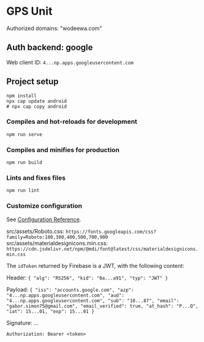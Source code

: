 # GPS Unit


Authorized domains: "wodeewa.com"

## Auth backend: google

Web client ID: `4...np.apps.googleusercontent.com`

## Project setup
```
npm install
npx cap update android
# npx cap copy android
```

### Compiles and hot-reloads for development
```
npm run serve
```

### Compiles and minifies for production
```
npm run build
```

### Lints and fixes files
```
npm run lint
```

### Customize configuration
See [Configuration Reference](https://cli.vuejs.org/config/).


src/assets/Roboto.css: `https://fonts.googleapis.com/css?family=Roboto:100,300,400,500,700,900`
src/assets/materialdesignicons.min.css: `https://cdn.jsdelivr.net/npm/@mdi/font@latest/css/materialdesignicons.min.css`

The `idToken` returned by Firebase is a JWT, with the following content:

Header:
`{
  "alg": "RS256",
  "kid": "0a...a91",
  "typ": "JWT"
}`

Payload:
`{
  "iss": "accounts.google.com",
  "azp": "4...np.apps.googleusercontent.com",
  "aud": "4...np.apps.googleusercontent.com",
  "sub": "10...87",
  "email": "gabor.simon75@gmail.com",
  "email_verified": true,
  "at_hash": "P...Q",
  "iat": 15...01,
  "exp": 15...01
}`

Signature: ...

`Authorization: Bearer <token>`
